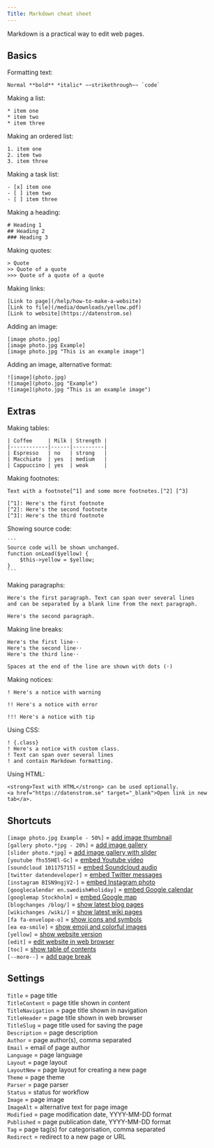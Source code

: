 ```yaml
---
Title: Markdown cheat sheet
---
```

Markdown is a practical way to edit web pages.

## Basics

Formatting text:

    Normal **bold** *italic* ~~strikethrough~~ `code`

Making a list:

    * item one
    * item two
    * item three

Making an ordered list:

    1. item one
    2. item two
    3. item three

Making a task list:

    - [x] item one
    - [ ] item two
    - [ ] item three

Making a heading:

    # Heading 1
    ## Heading 2
    ### Heading 3

Making quotes:

    > Quote
    >> Quote of a quote
    >>> Quote of a quote of a quote

Making links:

    [Link to page](/help/how-to-make-a-website)
    [Link to file](/media/downloads/yellow.pdf)
    [Link to website](https://datenstrom.se)

Adding an image:

    [image photo.jpg]
    [image photo.jpg Example]
    [image photo.jpg "This is an example image"]

Adding an image, alternative format:

    ![image](photo.jpg)
    ![image](photo.jpg "Example")
    ![image](photo.jpg "This is an example image")

## Extras

Making tables:

    | Coffee     | Milk | Strength |
    |------------|------|----------|
    | Espresso   | no   | strong   |
    | Macchiato  | yes  | medium   |
    | Cappuccino | yes  | weak     |

Making footnotes:

    Text with a footnote[^1] and some more footnotes.[^2] [^3]
    
    [^1]: Here's the first footnote
    [^2]: Here's the second footnote
    [^3]: Here's the third footnote

Showing source code:

    ```
    Source code will be shown unchanged.
    function onLoad($yellow) {
        $this->yellow = $yellow;
    }
    ```

Making paragraphs:

    Here's the first paragraph. Text can span over several lines
    and can be separated by a blank line from the next paragraph.

    Here's the second paragraph.

Making line breaks:

    Here's the first line⋅⋅
    Here's the second line⋅⋅
    Here's the third line⋅⋅
    
    Spaces at the end of the line are shown with dots (⋅)

Making notices:

    ! Here's a notice with warning
    
    !! Here's a notice with error
    
    !!! Here's a notice with tip

Using CSS:

    ! {.class}
    ! Here's a notice with custom class.
    ! Text can span over several lines
    ! and contain Markdown formatting.

Using HTML:

    <strong>Text with HTML</strong> can be used optionally.
    <a href="https://datenstrom.se" target="_blank">Open link in new tab</a>.

## Shortcuts

`[image photo.jpg Example - 50%]` = [add image thumbnail](https://github.com/datenstrom/yellow-extensions/tree/master/source/image)  
`[gallery photo.*jpg - 20%]` = [add image gallery](https://github.com/datenstrom/yellow-extensions/tree/master/source/gallery)  
`[slider photo.*jpg]` = [add image gallery with slider](https://github.com/datenstrom/yellow-extensions/tree/master/source/slider)  
`[youtube fhs55HEl-Gc]` = [embed Youtube video](https://github.com/datenstrom/yellow-extensions/tree/master/source/youtube)  
`[soundcloud 101175715]` = [embed Soundcloud audio](https://github.com/datenstrom/yellow-extensions/tree/master/source/soundcloud)  
`[twitter datendeveloper]` = [embed Twitter messages](https://github.com/datenstrom/yellow-extensions/tree/master/source/twitter)  
`[instagram BISN9ngjV2-]` = [embed Instagram photo](https://github.com/datenstrom/yellow-extensions/tree/master/source/instagram)  
`[googlecalendar en.swedish#holiday]` = [embed Google calendar](https://github.com/datenstrom/yellow-extensions/tree/master/source/googlecalendar)  
`[googlemap Stockholm]` = [embed Google map](https://github.com/datenstrom/yellow-extensions/tree/master/source/googlemap)  
`[blogchanges /blog/]` = [show latest blog pages](https://github.com/datenstrom/yellow-extensions/tree/master/source/blog)  
`[wikichanges /wiki/]` = [show latest wiki pages](https://github.com/datenstrom/yellow-extensions/tree/master/source/wiki)  
`[fa fa-envelope-o]` = [show icons and symbols](https://github.com/datenstrom/yellow-extensions/tree/master/source/fontawesome)  
`[ea ea-smile]` = [show emoji and colorful images](https://github.com/datenstrom/yellow-extensions/tree/master/source/emojiawesome)  
`[yellow]` = [show website version](https://github.com/datenstrom/yellow-extensions/tree/master/source/core)  
`[edit]` = [edit website in web browser](https://github.com/datenstrom/yellow-extensions/tree/master/source/edit)  
`[toc]` = [show table of contents](https://github.com/datenstrom/yellow-extensions/tree/master/source/toc)  
`[--more--]` = [add page break](https://github.com/datenstrom/yellow-extensions/tree/master/source/blog) 

## Settings

`Title` = page title  
`TitleContent` = page title shown in content  
`TitleNavigation` = page title shown in navigation  
`TitleHeader` = page title shown in web browser  
`TitleSlug` = page title used for saving the page  
`Description` = page description  
`Author` = page author(s), comma separated  
`Email` = email of page author  
`Language` = page language  
`Layout` = page layout  
`LayoutNew` = page layout for creating a new page  
`Theme` = page theme  
`Parser` = page parser  
`Status` = status for workflow  
`Image` = page image  
`ImageAlt` = alternative text for page image  
`Modified` = page modification date, YYYY-MM-DD format  
`Published` = page publication date, YYYY-MM-DD format  
`Tag` = page tag(s) for categorisation, comma separated  
`Redirect` = redirect to a new page or URL  
